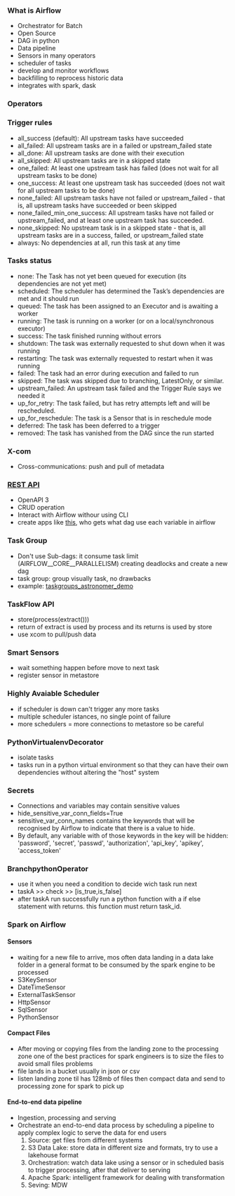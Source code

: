 ### What is Airflow
- Orchestrator for Batch
- Open Source
- DAG in python
- Data pipeline
- Sensors in many operators
- scheduler of tasks
- develop and monitor workflows
- backfilling to reprocess historic data
- integrates with spark, dask

### Operators

### Trigger rules


- all_success (default): All upstream tasks have succeeded
- all_failed: All upstream tasks are in a failed or upstream_failed state
- all_done: All upstream tasks are done with their execution
- all_skipped: All upstream tasks are in a skipped state
- one_failed: At least one upstream task has failed (does not wait for all upstream tasks to be done)
- one_success: At least one upstream task has succeeded (does not wait for all upstream tasks to be done)
- none_failed: All upstream tasks have not failed or upstream_failed - that is, all upstream tasks have succeeded or been skipped
- none_failed_min_one_success: All upstream tasks have not failed or upstream_failed, and at least one upstream task has succeeded.
- none_skipped: No upstream task is in a skipped state - that is, all upstream tasks are in a success, failed, or upstream_failed state
- always: No dependencies at all, run this task at any time

### Tasks status


- none: The Task has not yet been queued for execution (its dependencies are not yet met)
- scheduled: The scheduler has determined the Task’s dependencies are met and it should run
- queued: The task has been assigned to an Executor and is awaiting a worker
- running: The task is running on a worker (or on a local/synchronous executor)
- success: The task finished running without errors
- shutdown: The task was externally requested to shut down when it was running
- restarting: The task was externally requested to restart when it was running
- failed: The task had an error during execution and failed to run
- skipped: The task was skipped due to branching, LatestOnly, or similar.
- upstream_failed: An upstream task failed and the Trigger Rule says we needed it
- up_for_retry: The task failed, but has retry attempts left and will be rescheduled.
- up_for_reschedule: The task is a Sensor that is in reschedule mode
- deferred: The task has been deferred to a trigger
- removed: The task has vanished from the DAG since the run started


### X-com
- Cross-communications: push and pull of metadata

### [REST API](https://airflow.apache.org/docs/apache-airflow/stable/stable-rest-api-ref.html)
- OpenAPI 3
- CRUD operation
- Interact with Airflow withour using CLI
- create apps like [this](https://github.com/marclamberti/airflow-2-demo-api.git), who gets what dag use each variable in airflow

### Task Group
- Don't use Sub-dags: it consume task limit (AIRFLOW__CORE__PARALLELISM) creating deadlocks and create a new dag
- task group: group visually task, no drawbacks
- example: [taskgroups_astronomer_demo](https://raw.githubusercontent.com/vsvale/kappa_airflow/main/dags/taskgroups_astronomer_demo.py)

### TaskFlow API
- store(process(extract()))
- return of extract is used by process and its returns is used by store
- use xcom to pull/push data

### Smart Sensors
- wait something happen before move to next task
- register sensor in metastore

### Highly Avaiable Scheduler
- if scheduler is down can't trigger any more tasks
- multiple scheduler istances, no single point of failure
- more schedulers = more connections to metastore so be careful

### PythonVirtualenvDecorator
- isolate tasks
- tasks run in a python virtual environment  so that they can have their own dependencies without altering the "host" system

### Secrets
- Connections and variables may contain sensitive values
- hide_sensitive_var_conn_fields=True
- sensitive_var_conn_names contains the keywords that will be recognised  by Airflow to indicate that there is a value to hide.
- By default, any variable with of those keywords in the key will be hidden: 'password', 'secret', 'passwd', 'authorization', 'api_key', 'apikey', 'access_token'

### BranchpythonOperator
- use it when you need a condition to decide wich task run next
- taskA >> check >> [is_true,is_false]
- after taskA run successfully run a python function with a if else statement with returns. this function must return task_id.


### Spark on Airflow

#### Sensors
- waiting for a new file to arrive, mos often data landing in a data lake folder in a general format to be consumed by the spark engine to be processed
- S3KeySensor
- DateTimeSensor
- ExternalTaskSensor
- HttpSensor
- SqlSensor
- PythonSensor

#### Compact Files
- After moving or copying files from the landing zone to the processing zone one of the best practices for spark engineers is to size the files to avoid small files problems
- file lands in a bucket usually in json or csv
- listen landing zone til has 128mb of files then compact data and send to processing zone for spark to pick up

#### End-to-end data pipeline
- Ingestion, processing and serving
- Orchestrate an end-to-end data process by scheduling a pipeline to apply complex logic to serve the data for end users
    1. Source: get files from different systems
    2. S3 Data Lake: store data in different size and formats, try to use a lakehouse format
    3. Orchestration: watch data lake using a sensor or in scheduled basis to trigger processing, after that deliver to serving
    4. Apache Spark: intelligent framework for dealing with transformation
    5. Seving: MDW